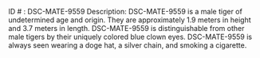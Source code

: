 ID # : DSC-MATE-9559
Description: DSC-MATE-9559 is a male tiger of undetermined age and origin. They are approximately 1.9 meters in height and 3.7 meters in length. DSC-MATE-9559 is distinguishable from other male tigers by their uniquely colored blue clown eyes. DSC-MATE-9559 is always seen wearing a doge hat, a silver chain, and smoking a cigarette.